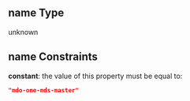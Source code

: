 ## name Type

unknown

## name Constraints

**constant**: the value of this property must be equal to:

```json
"mdo-one-mds-master"
```
